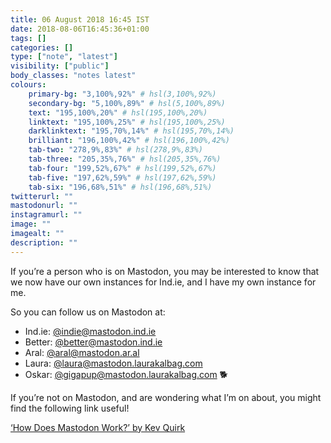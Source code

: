 ```yaml
---
title: 06 August 2018 16:45 IST
date: 2018-08-06T16:45:36+01:00
tags: []
categories: []
type: ["note", "latest"]
visibility: ["public"]
body_classes: "notes latest"
colours:
    primary-bg: "3,100%,92%" # hsl(3,100%,92%)
    secondary-bg: "5,100%,89%" # hsl(5,100%,89%)
    text: "195,100%,20%" # hsl(195,100%,20%)
    linktext: "195,100%,25%" # hsl(195,100%,25%)
    darklinktext: "195,70%,14%" # hsl(195,70%,14%)
    brilliant: "196,100%,42%" # hsl(196,100%,42%)
    tab-two: "278,9%,83%" # hsl(278,9%,83%)
    tab-three: "205,35%,76%" # hsl(205,35%,76%)
    tab-four: "199,52%,67%" # hsl(199,52%,67%)
    tab-five: "197,62%,59%" # hsl(197,62%,59%)
    tab-six: "196,68%,51%" # hsl(196,68%,51%)
twitterurl: ""
mastodonurl: ""
instagramurl: ""
image: ""
imagealt: ""
description: ""
---
```


If you’re a person who is on Mastodon, you may be interested to know that we now have our own instances for Ind.ie, and I have my own instance for me.<!--more-->

So you can follow us on Mastodon at:

- Ind.ie: [@indie@mastodon.ind.ie](https://mastodon.ind.ie/@indie)
- Better: [@better@mastodon.ind.ie](https://mastodon.ind.ie/@better)
- Aral: [@aral@mastodon.ar.al](https://mastodon.ar.al/@aral)
- Laura: [@laura@mastodon.laurakalbag.com](https://mastodon.laurakalbag.com/@laura)
- Oskar: [@gigapup@mastodon.laurakalbag.com](https://mastodon.laurakalbag.com/@gigapup) 🐕

If you’re not on Mastodon, and are wondering what I’m on about, you might find the following link useful!

[‘How Does Mastodon Work?’ by Kev Quirk](https://kevq.uk/how-does-mastodon-work/)